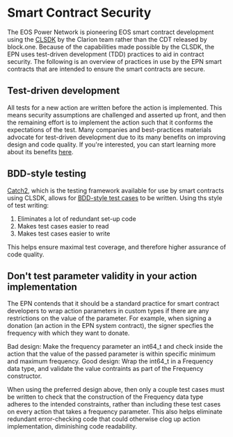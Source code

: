 # Smart Contract Security
The EOS Power Network is pioneering EOS smart contract development using the [CLSDK](https://eoscommunity.github.io/clsdk-docs/book/index.html) by the Clarion team rather than the CDT released by block.one. Because of the capabilities made possible by the CLSDK, the EPN uses test-driven development (TDD) practices to aid in contract security. The following is an overview of practices in use by the EPN smart contracts that are intended to ensure the smart contracts are secure.

## Test-driven development
All tests for a new action are written before the action is implemented. This means security assumptions are challenged and asserted up front, and then the remaining effort is to implement the action such that it conforms the expectations of the test. Many companies and best-practices materials advocate for test-driven development due to its many benefits on improving design and code quality. If you're interested, you can start learning more about its benefits [here](https://www.codica.com/blog/test-driven-development-benefits/).

## BDD-style testing
[Catch2](https://github.com/catchorg/Catch2), which is the testing framework available for use by smart contracts using CLSDK, allows for [BDD-style test cases](https://github.com/catchorg/Catch2/blob/devel/docs/test-cases-and-sections.md#bdd-style-test-cases) to be written. Using ths style of test writing:
1. Eliminates a lot of redundant set-up code
2. Makes test cases easier to read
3. Makes test cases easier to write

This helps ensure maximal test coverage, and therefore higher assurance of code quality.

## Don't test parameter validity in your action implementation
The EPN contends that it should be a standard practice for smart contract developers to wrap action parameters in custom types if there are any restrictions on the value of the parameter. For example, when signing a donation (an action in the EPN system contract), the signer specfies the frequency with which they want to donate.

Bad design: Make the frequency parameter an int64_t and check inside the action that the value of the passed parameter is within specific minimum and maximum frequency.
Good design: Wrap the int64_t in a Frequency data type, and validate the value contraints as part of the Frequency constructor.

When using the preferred design above, then only a couple test cases must be written to check that the construction of the Frequency data type adheres to the intended constraints, rather than including these test cases on every action that takes a frequency parameter. This also helps eliminate redundant error-checking code that could otherwise clog up action implementation, diminishing code readability.
